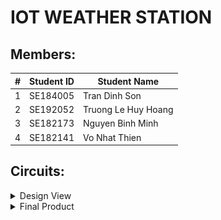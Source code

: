 # IOT WEATHER STATION

## Members:
| # | Student ID | Student Name        |
|---|------------|---------------------|
| 1 | SE184005   | Tran Dinh Son       |
| 2 | SE192052   | Truong Le Huy Hoang |
| 3 | SE182173   | Nguyen Binh Minh    |
| 4 | SE182141   | Vo Nhat Thien       |

## Circuits:
<details>
  <summary>Design View</summary>
  <figure>
    <img src="images/Weather_Station_ESP.jpg" alt="ESP8266">
    <figcaption>ESP8266</figcaption>
  </figure>

  <br><br><br>
  
  <figure>
    <img src="images/Weather_Station_Arduino.jpg" alt="Arduino">
    <figcaption>Arduino</figcaption>
  </figure>
</details>

<details>
  <summary>Final Product</summary>
  <firgure>
    <img src="images/Weather_Station_System.jpg" alt="IOT Weather Station">
    <figcaption>IOT Weather Station</figcaption>
  </firgure>
</details>




